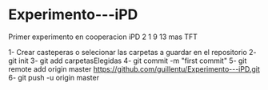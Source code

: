 # Experimento---iPD
Primer experimento en cooperacion iPD 2 1 9 13 mas TFT

1- Crear casteperas o selecionar las carpetas a guardar en el repositorio
2- git init
3- git add carpetasElegidas
4- git commit -m "first commit"
5- git remote add origin master https://github.com/guillentu/Experimento---iPD.git
6- git push -u origin master
